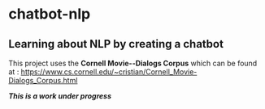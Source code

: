 # chatbot-nlp
## Learning about NLP by creating a chatbot

This project uses the **Cornell Movie--Dialogs Corpus** which can be found at : https://www.cs.cornell.edu/~cristian/Cornell_Movie-Dialogs_Corpus.html

***This is a work under progress***
